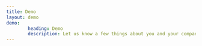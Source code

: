 ```yaml
---
title: Demo
layout: demo
demo:
        heading: Demo
        description: Let us know a few things about you and your company. We’ll be back in touch as soon as possible to organise a demo.
---
```


